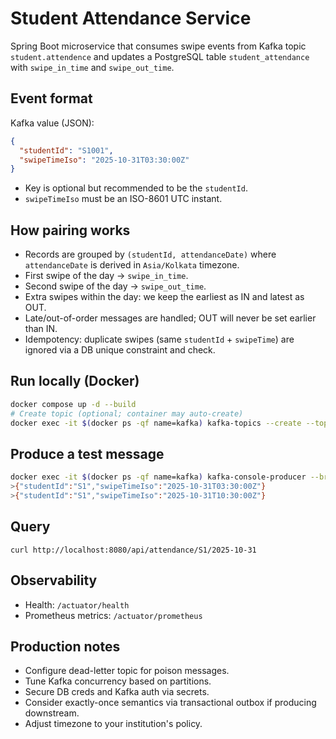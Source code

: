 # Student Attendance Service

Spring Boot microservice that consumes swipe events from Kafka topic `student.attendence`
and updates a PostgreSQL table `student_attendance` with `swipe_in_time` and `swipe_out_time`.

## Event format

Kafka value (JSON):
```json
{
  "studentId": "S1001",
  "swipeTimeIso": "2025-10-31T03:30:00Z"
}
```
- Key is optional but recommended to be the `studentId`.
- `swipeTimeIso` must be an ISO-8601 UTC instant.

## How pairing works

- Records are grouped by `(studentId, attendanceDate)` where `attendanceDate` is derived in `Asia/Kolkata` timezone.
- First swipe of the day → `swipe_in_time`.
- Second swipe of the day → `swipe_out_time`.
- Extra swipes within the day: we keep the earliest as IN and latest as OUT.
- Late/out-of-order messages are handled; OUT will never be set earlier than IN.
- Idempotency: duplicate swipes (same `studentId` + `swipeTime`) are ignored via a DB unique constraint and check.

## Run locally (Docker)

```bash
docker compose up -d --build
# Create topic (optional; container may auto-create)
docker exec -it $(docker ps -qf name=kafka) kafka-topics --create --topic student.attendence --bootstrap-server localhost:9092
```

## Produce a test message

```bash
docker exec -it $(docker ps -qf name=kafka) kafka-console-producer --broker-list localhost:9092 --topic student.attendence
>{"studentId":"S1","swipeTimeIso":"2025-10-31T03:30:00Z"}
>{"studentId":"S1","swipeTimeIso":"2025-10-31T10:30:00Z"}
```

## Query
```
curl http://localhost:8080/api/attendance/S1/2025-10-31
```

## Observability
- Health: `/actuator/health`
- Prometheus metrics: `/actuator/prometheus`

## Production notes
- Configure dead-letter topic for poison messages.
- Tune Kafka concurrency based on partitions.
- Secure DB creds and Kafka auth via secrets.
- Consider exactly-once semantics via transactional outbox if producing downstream.
- Adjust timezone to your institution's policy.
```

